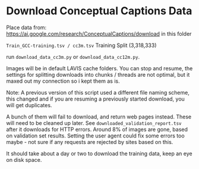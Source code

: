 <!--
 Copyright (c) 2022, anonymous.com, inc.
 All rights reserved.
 SPDX-License-Identifier: BSD-3-Clause
 For full license text, see the LICENSE file in the repo root or https://opensource.org/licenses/BSD-3-Clause
-->

# Download Conceptual Captions Data

Place data from: https://ai.google.com/research/ConceptualCaptions/download in this folder

`Train_GCC-training.tsv / cc3m.tsv` Training Split (3,318,333)

run `download_data_cc3m.py` or `download_data_cc12m.py`.

Images will be in default LAVIS cache folders. You can stop and resume, the settings for splitting downloads into chunks / threads are not optimal, but it maxed out my connection so i kept them as is.

Note: A previous version of this script used a different file naming scheme, this changed and if you are resuming a previously started download, you will get duplicates.

A bunch of them will fail to download, and return web pages instead. These will need to be cleaned up later. See `downloaded_validation_report.tsv` after it downloads for HTTP errors. Around 8% of images are gone, based on validation set results. Setting the user agent could fix some errors too maybe - not sure if any requests are rejected by sites based on this.

It should take about a day or two to download the training data, keep an eye on disk space.
